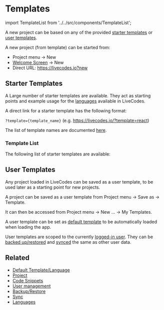 # Templates

import TemplateList from '../../src/components/TemplateList';

A new project can be based on any of the provided [starter templates](#starter-templates) or [user templates](#user-templates).

A new project (from template) can be started from:

- Project menu → New
- [Welcome Screen](./welcome.md) → New
- Direct URL: https://livecodes.io?new

## Starter Templates

A Large number of starter templates are available. They act as starting points and example usage for the [languages](../languages/index.md) available in LiveCodes.

A direct link for a starter template has the following format:

`?template={template_name}` (e.g. https://livecodes.io/?template=react)

The list of template names are documented [here](../api/modules/internal.md#templatename).

### Template List

The following list of starter templates are available:

<TemplateList />

## User Templates

Any project loaded in LiveCodes can be saved as a user template, to be used later as a starting point for new projects.

A project can be saved as a user template from Project menu → Save as → Template.

It can then be accessed from Project menu → New ... → My Templates.

A user template can be set as [default template](./default-template-language.md) to be automatically loaded when loading the app.

User templates are scoped to the currently [logged-in user](./user-management.md). They can be [backed up/restored](./backup-restore.md) and [synced](./sync.md) the same as other user data.

## Related

- [Default Template/Language](./default-template-language.md)
- [Project](./projects.md)
- [Code Snippets](./snippets.md)
- [User management](./user-management.md)
- [Backup/Restore](./backup-restore.md)
- [Sync](./sync.md)
- [Languages](../languages/index.md)
